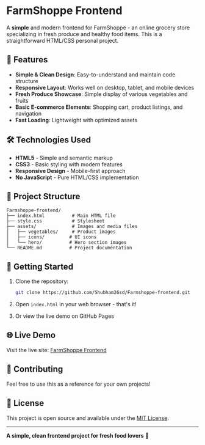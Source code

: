 # FarmShoppe Frontend

A **simple** and modern frontend for FarmShoppe - an online grocery store specializing in fresh produce and healthy food items. This is a straightforward HTML/CSS personal project.

## 🌟 Features

- **Simple & Clean Design**: Easy-to-understand and maintain code structure
- **Responsive Layout**: Works well on desktop, tablet, and mobile devices
- **Fresh Produce Showcase**: Simple display of various vegetables and fruits
- **Basic E-commerce Elements**: Shopping cart, product listings, and navigation
- **Fast Loading**: Lightweight with optimized assets

## 🛠️ Technologies Used

- **HTML5** - Simple and semantic markup
- **CSS3** - Basic styling with modern features
- **Responsive Design** - Mobile-first approach
- **No JavaScript** - Pure HTML/CSS implementation

## 📁 Project Structure

```
Farmshoppe-frontend/
├── index.html          # Main HTML file
├── style.css           # Stylesheet
├── assets/             # Images and media files
│   ├── vegetables/     # Product images
│   ├── icons/         # UI icons
│   └── hero/          # Hero section images
└── README.md          # Project documentation
```

## 🚀 Getting Started

1. Clone the repository:
   ```bash
   git clone https://github.com/Shubham26sd/Farmshoppe-frontend.git
   ```

2. Open `index.html` in your web browser - that's it!

3. Or view the live demo on GitHub Pages

## 🌐 Live Demo

Visit the live site: [FarmShoppe Frontend](https://shubham26sd.github.io/Farmshoppe-frontend/)

## 🤝 Contributing

Feel free to use this as a reference for your own projects!

## 📄 License

This project is open source and available under the [MIT License](LICENSE).

---

**A simple, clean frontend project for fresh food lovers** 🥬 